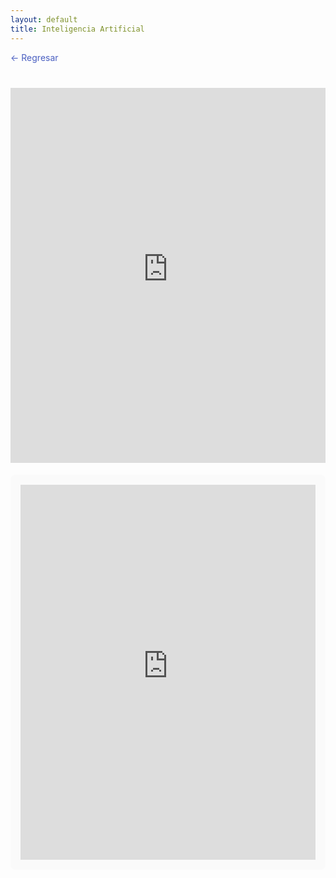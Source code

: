 ```yaml
---
layout: default
title: Inteligencia Artificial
---
```

<a href="{{ '/' | relative_url }}" style="display: inline-block; margin-bottom: 0.1rem; color: #4a5fc1; text-decoration: none;">← Regresar</a>

#  <iframe src="https://99b1-34-170-65-147.ngrok-free.app/" width="100%" height="600px" frameborder="0"></iframe> 

<div style="max-width: 900px; margin: 0 auto; background: #fafafa; padding: 1rem; border-radius: 8px;">
  <iframe 
    src="https://99b1-34-170-65-147.ngrok-free.app/" 
    style="width: 100%; min-height: 600px; border: none; display: block;"
    allowfullscreen
  ></iframe>
</div>
